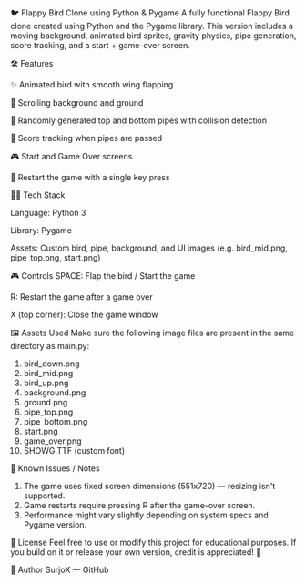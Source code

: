 🐦 Flappy Bird Clone using Python & Pygame
A fully functional Flappy Bird clone created using Python and the Pygame library. This version includes a moving background, animated bird sprites, gravity physics, pipe generation, score tracking, and a start + game-over screen.


🛠 Features

✨ Animated bird with smooth wing flapping

🌆 Scrolling background and ground

🚧 Randomly generated top and bottom pipes with collision detection

🧠 Score tracking when pipes are passed

🎮 Start and Game Over screens

🔁 Restart the game with a single key press


🧑‍💻 Tech Stack

Language: Python 3

Library: Pygame

Assets: Custom bird, pipe, background, and UI images (e.g. bird_mid.png, pipe_top.png, start.png)


🎮 Controls
SPACE: Flap the bird / Start the game

R: Restart the game after a game over

X (top corner): Close the game window


🖼️ Assets Used
Make sure the following image files are present in the same directory as main.py:

1. bird_down.png
2. bird_mid.png
3. bird_up.png
4. background.png
5. ground.png
6. pipe_top.png
7. pipe_bottom.png
8. start.png
9. game_over.png
10. SHOWG.TTF (custom font)

📌 Known Issues / Notes
1. The game uses fixed screen dimensions (551x720) — resizing isn't supported.
2. Game restarts require pressing R after the game-over screen.
3. Performance might vary slightly depending on system specs and Pygame version.

📜 License
Feel free to use or modify this project for educational purposes. If you build on it or release your own version, credit is appreciated! 💛

👤 Author
SurjoX — GitHub
